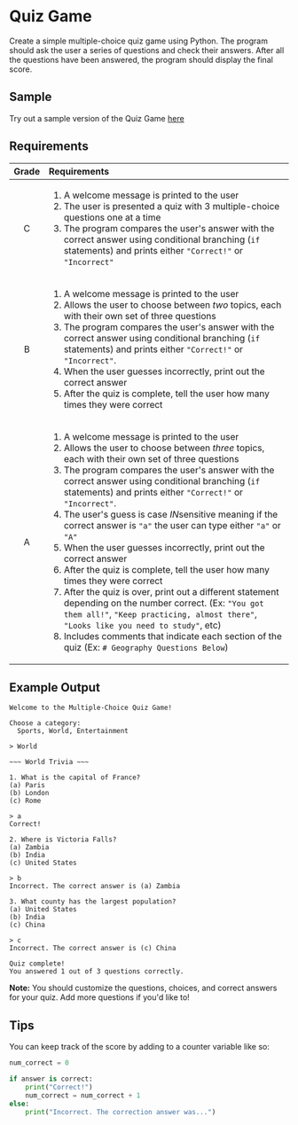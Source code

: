 # Quiz Game

Create a simple multiple-choice quiz game using Python. The program should ask the user a series of questions and check their answers. After all the questions have been answered, the program should display the final score.

## Sample

Try out a sample version of the Quiz Game [here](https://codehs.com/sandbox/stefanfritz/quiz-game-example/run)

## Requirements

|Grade|Requirements|
|:-:|:-|
|C|<ol><li>A welcome message is printed to the user</li><li>The user is presented a quiz with 3 multiple-choice questions one at a time</li><li>The program compares the user's answer with the correct answer using conditional branching (`if` statements) and prints either `"Correct!"` or `"Incorrect"`</li></ol>|
|B|<ol><li>A welcome message is printed to the user</li><li>Allows the user to choose between *two* topics, each with their own set of three questions</li><li>The program compares the user's answer with the correct answer using conditional branching (`if` statements) and prints either `"Correct!"` or `"Incorrect"`.</li><li>When the user guesses incorrectly, print out the correct answer</li><li>After the quiz is complete, tell the user how many times they were correct</li></ol>|
|A|<ol><li>A welcome message is printed to the user</li><li>Allows the user to choose between *three* topics, each with their own set of three questions</li><li>The program compares the user's answer with the correct answer using conditional branching (`if` statements) and prints either `"Correct!"` or `"Incorrect"`.</li><li>The user's guess is case *IN*sensitive meaning if the correct answer is `"a"` the user can type either `"a"` or `"A"`</li><li>When the user guesses incorrectly, print out the correct answer</li><li>After the quiz is complete, tell the user how many times they were correct</li><li>After the quiz is over, print out a different statement depending on the number correct. (Ex: `"You got them all!"`, `"Keep practicing, almost there"`, `"Looks like you need to study"`, etc)</li><li>Includes comments that indicate each section of the quiz (Ex: `# Geography Questions Below`)</li></ol>|

## Example Output

```
Welcome to the Multiple-Choice Quiz Game!

Choose a category:
  Sports, World, Entertainment

> World

~~~ World Trivia ~~~

1. What is the capital of France?
(a) Paris
(b) London
(c) Rome

> a
Correct!

2. Where is Victoria Falls?
(a) Zambia
(b) India
(c) United States

> b
Incorrect. The correct answer is (a) Zambia

3. What county has the largest population?
(a) United States
(b) India
(c) China

> c
Incorrect. The correct answer is (c) China

Quiz complete!
You answered 1 out of 3 questions correctly.
```

**Note:** You should customize the questions, choices, and correct answers for your quiz. Add more questions if you'd like to!

## Tips

You can keep track of the score by adding to a counter variable like so:

```python
num_correct = 0

if answer is correct:
    print("Correct!")
    num_correct = num_correct + 1
else:
    print("Incorrect. The correction answer was...")
```
